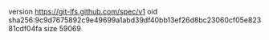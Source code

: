 version https://git-lfs.github.com/spec/v1
oid sha256:9c9d7675892c9e49699a1abd39df40bb13ef26d8bc23060cf05e82381cdf04fa
size 59069
